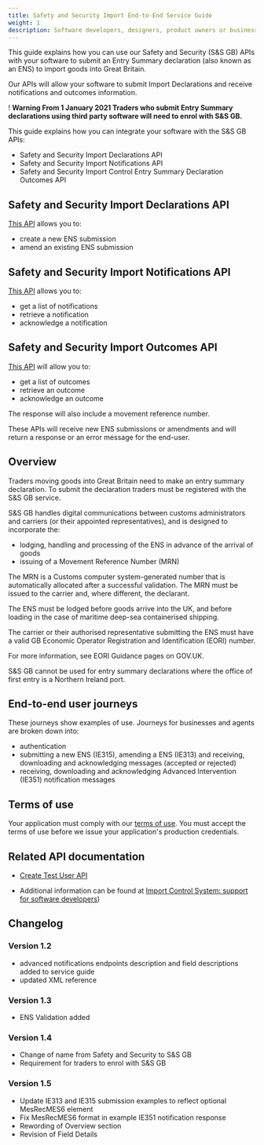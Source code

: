 ```yaml
---
title: Safety and Security Import End-to-End Service Guide
weight: 1
description: Software developers, designers, product owners or business analysts.
---
```


This guide explains how you can use our Safety and Security (S&S GB) APIs with your software to submit an Entry Summary declaration (also known as an ENS) to import goods into Great Britain.

Our APIs will allow your software to submit Import Declarations and receive notifications and outcomes information.

<div class="govuk-warning-text">
  <span class="govuk-warning-text__icon" aria-hidden="true">!</span>
  <strong class="govuk-warning-text__text">
    <span class="govuk-warning-text__assistive">Warning</span>
    From 1 January 2021 Traders who submit Entry Summary declarations using third party software will need to enrol with S&S GB.
  </strong>
</div>

This guide explains how you can integrate your software with the S&S GB APIs:

* Safety and Security Import Declarations API
* Safety and Security Import Notifications API
* Safety and Security Import Control Entry Summary Declaration Outcomes API

## Safety and Security Import Declarations API
<a href="https://developer.service.hmrc.gov.uk/api-documentation/docs/api/service/import-control-entry-declaration-store/1.0">This API</a> allows you to:

* create a new ENS submission
* amend an existing ENS submission

## Safety and Security Import Notifications API
<a href="https://developer.service.hmrc.gov.uk/api-documentation/docs/api/service/import-control-entry-declaration-intervention/1.0">This API</a> allows you to:

* get a list of notifications
* retrieve a notification
* acknowledge a notification

## Safety and Security Import Outcomes API
<a href="https://developer.service.hmrc.gov.uk/api-documentation/docs/api/service/import-control-entry-declaration-outcome/1.0">This API</a> will allow you to:

* get a list of outcomes
* retrieve an outcome
* acknowledge an outcome

The response will also include a movement reference number.

These APIs will receive new ENS submissions or amendments and will return a response or an error message for the end-user.

## Overview
Traders moving goods into Great Britain need to make an entry summary declaration. To submit the declaration traders must be registered with the S&S GB service.

S&S GB handles digital communications between customs administrators and carriers (or their appointed representatives), and is designed to incorporate the:

* lodging, handling and processing of the ENS in advance of the arrival of goods
* issuing of a Movement Reference Number (MRN)

The MRN is a Customs computer system-generated number that is automatically allocated after a successful validation. The MRN must be issued to the carrier and, where different, the declarant.

The ENS must be lodged before goods arrive into the UK, and before loading in the case of maritime deep-sea containerised shipping.

The carrier or their authorised representative submitting the ENS must have a valid GB Economic Operator Registration and Identification (EORI) number.

For more information, see EORI Guidance pages on GOV.UK.

S&S GB cannot be used for entry summary declarations where the office of first entry is a Northern Ireland port.

## End-to-end user journeys

These journeys show examples of use. Journeys for businesses and agents are broken down into:

* authentication
* submitting a new ENS (IE315), amending a ENS (IE313) and receiving, downloading and acknowledging messages (accepted or rejected)
* receiving, downloading and acknowledging Advanced Intervention (IE351) notification messages

## Terms of use

Your application must comply with our [terms of use](https://developer.service.hmrc.gov.uk/api-documentation/docs/terms-of-use). You must accept the terms of use before we issue your application's production credentials.

## Related API documentation
<!--- Section owner: MTD Programme --->

* [Create Test User API](https://developer.service.hmrc.gov.uk/api-documentation/docs/api/service/api-platform-test-user/1.0)

* Additional information can be found at
  [Import Control System: support for software developers](https://www.gov.uk/government/collections/import-control-system-support-for-software-developers))

<!-- add the change log here -->
## Changelog

### Version 1.2

* advanced notifications endpoints description and field descriptions added to service guide
* updated XML reference

### Version 1.3

* ENS Validation added

### Version 1.4
* Change of name from Safety and Security to S&S GB
* Requirement for traders to enrol with S&S GB

### Version 1.5
* Update IE313 and IE315 submission examples to reflect optional MesRecMES6 element
* Fix MesRecMES6 format in example IE351 notification response
* Rewording of Overview section
* Revision of Field Details
